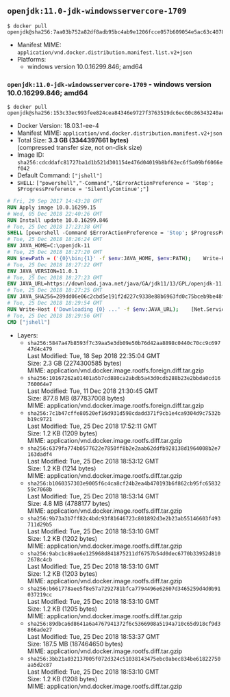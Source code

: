 ## `openjdk:11.0-jdk-windowsservercore-1709`

```console
$ docker pull openjdk@sha256:7aa03b752a82df8adb95bc4ab9e1206fcce057b609054e5ac63c4078c0eac8f6
```

-	Manifest MIME: `application/vnd.docker.distribution.manifest.list.v2+json`
-	Platforms:
	-	windows version 10.0.16299.846; amd64

### `openjdk:11.0-jdk-windowsservercore-1709` - windows version 10.0.16299.846; amd64

```console
$ docker pull openjdk@sha256:153c33ec993fee824cea84346e9727f3763519dc6ec60c86343240ae08b81445
```

-	Docker Version: 18.03.1-ee-4
-	Manifest MIME: `application/vnd.docker.distribution.manifest.v2+json`
-	Total Size: **3.3 GB (3344397661 bytes)**  
	(compressed transfer size, not on-disk size)
-	Image ID: `sha256:cdcddafc81727ba1d1b521d301154e476d04019b8bf62ec6f5a09bf6066ef042`
-	Default Command: `["jshell"]`
-	`SHELL`: `["powershell","-Command","$ErrorActionPreference = 'Stop'; $ProgressPreference = 'SilentlyContinue';"]`

```dockerfile
# Fri, 29 Sep 2017 14:43:28 GMT
RUN Apply image 10.0.16299.15
# Wed, 05 Dec 2018 22:40:26 GMT
RUN Install update 10.0.16299.846
# Tue, 25 Dec 2018 17:23:38 GMT
SHELL [powershell -Command $ErrorActionPreference = 'Stop'; $ProgressPreference = 'SilentlyContinue';]
# Tue, 25 Dec 2018 18:26:24 GMT
ENV JAVA_HOME=C:\openjdk-11
# Tue, 25 Dec 2018 18:27:20 GMT
RUN $newPath = ('{0}\bin;{1}' -f $env:JAVA_HOME, $env:PATH); 	Write-Host ('Updating PATH: {0}' -f $newPath); 	setx /M PATH $newPath
# Tue, 25 Dec 2018 18:27:22 GMT
ENV JAVA_VERSION=11.0.1
# Tue, 25 Dec 2018 18:27:23 GMT
ENV JAVA_URL=https://download.java.net/java/GA/jdk11/13/GPL/openjdk-11.0.1_windows-x64_bin.zip
# Tue, 25 Dec 2018 18:27:25 GMT
ENV JAVA_SHA256=289dd06e06c2cbd5e191f2d227c9338e88b6963fd0c75bceb9be48f0394ede21
# Tue, 25 Dec 2018 18:29:54 GMT
RUN Write-Host ('Downloading {0} ...' -f $env:JAVA_URL); 	[Net.ServicePointManager]::SecurityProtocol = [Net.SecurityProtocolType]::Tls12; 	Invoke-WebRequest -Uri $env:JAVA_URL -OutFile 'openjdk.zip'; 	Write-Host ('Verifying sha256 ({0}) ...' -f $env:JAVA_SHA256); 	if ((Get-FileHash openjdk.zip -Algorithm sha256).Hash -ne $env:JAVA_SHA256) { 		Write-Host 'FAILED!'; 		exit 1; 	}; 		Write-Host 'Expanding ...'; 	New-Item -ItemType Directory -Path C:\temp | Out-Null; 	Expand-Archive openjdk.zip -DestinationPath C:\temp; 	Move-Item -Path C:\temp\* -Destination $env:JAVA_HOME; 	Remove-Item C:\temp; 		Write-Host 'Verifying install ...'; 	Write-Host '  java --version'; java --version; 	Write-Host '  javac --version'; javac --version; 		Write-Host 'Removing ...'; 	Remove-Item openjdk.zip -Force; 		Write-Host 'Complete.'
# Tue, 25 Dec 2018 18:29:56 GMT
CMD ["jshell"]
```

-	Layers:
	-	`sha256:5847a47b8593f7c39aa5e3db09e50b76d42aa8898c0440c70cc9c69747d4c479`  
		Last Modified: Tue, 18 Sep 2018 22:35:04 GMT  
		Size: 2.3 GB (2274300585 bytes)  
		MIME: application/vnd.docker.image.rootfs.foreign.diff.tar.gzip
	-	`sha256:10167262a01401a5b7cd880ca2abdb5a43d0cdb288b23e2bbda0cd16760064e7`  
		Last Modified: Tue, 11 Dec 2018 21:30:45 GMT  
		Size: 877.8 MB (877837008 bytes)  
		MIME: application/vnd.docker.image.rootfs.foreign.diff.tar.gzip
	-	`sha256:7c1b47cffe80520ef16d931d598cdadd371f9cb1e4ca9304d9c7532bb19c9721`  
		Last Modified: Tue, 25 Dec 2018 17:52:11 GMT  
		Size: 1.2 KB (1209 bytes)  
		MIME: application/vnd.docker.image.rootfs.diff.tar.gzip
	-	`sha256:6379fa774b0577622e7850ff8b2e2aab62ddfb928138d1964008b2e7163dadf4`  
		Last Modified: Tue, 25 Dec 2018 18:53:12 GMT  
		Size: 1.2 KB (1214 bytes)  
		MIME: application/vnd.docker.image.rootfs.diff.tar.gzip
	-	`sha256:b1060357303e9005f6c4ca8cf24b2ea4b470193b6f862cb95fc6583259c7068b`  
		Last Modified: Tue, 25 Dec 2018 18:53:14 GMT  
		Size: 4.8 MB (4788177 bytes)  
		MIME: application/vnd.docker.image.rootfs.diff.tar.gzip
	-	`sha256:9b73a3b7ff82c4bdc93f81646723c801892d3e2b23ab55146603f493711d29b5`  
		Last Modified: Tue, 25 Dec 2018 18:53:10 GMT  
		Size: 1.2 KB (1202 bytes)  
		MIME: application/vnd.docker.image.rootfs.diff.tar.gzip
	-	`sha256:9abc1c89ae6e125968d841875211df6757b54d0dec6770b33952d8102678c4cb`  
		Last Modified: Tue, 25 Dec 2018 18:53:10 GMT  
		Size: 1.2 KB (1203 bytes)  
		MIME: application/vnd.docker.image.rootfs.diff.tar.gzip
	-	`sha256:b661778aee5f8e57a7292781bfca7794496e62607d3465259d4d0b91037219cc`  
		Last Modified: Tue, 25 Dec 2018 18:53:10 GMT  
		Size: 1.2 KB (1205 bytes)  
		MIME: application/vnd.docker.image.rootfs.diff.tar.gzip
	-	`sha256:89dbca6d8641a6a4767941372f6c5366908a5194a710c65d918cf9d3866ade27`  
		Last Modified: Tue, 25 Dec 2018 18:53:37 GMT  
		Size: 187.5 MB (187464650 bytes)  
		MIME: application/vnd.docker.image.rootfs.diff.tar.gzip
	-	`sha256:3bb21a032137005f072d324c51038143475ebc0abec834be61822750aa5d2c87`  
		Last Modified: Tue, 25 Dec 2018 18:53:10 GMT  
		Size: 1.2 KB (1208 bytes)  
		MIME: application/vnd.docker.image.rootfs.diff.tar.gzip
